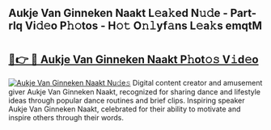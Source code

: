 ## Aukje Van Ginneken Naakt L𝚎a𝚔ed N𝚞𝚍e - Part-rlq Vi𝚍𝚎o P𝚑𝚘tos - H𝚘𝚝 O𝚗𝚕yf𝚊ns L𝚎a𝚔s emqtM

# <h2><a href="http://kf5c5ht.oniu.top/?m=Aukje+Van+Ginneken+Naakt">🔗👉 🔴 Aukje Van Ginneken Naakt P𝚑ot𝚘𝚜 V𝚒d𝚎o</a></h2>

[![Aukje Van Ginneken Naakt Nu𝚍e𝚜](https://i.imgur.com/0qMVB7G.gif)](http://kf5c5ht.oniu.top/?m=Aukje+Van+Ginneken+Naakt)
Digital content creator and amusement giver Aukje Van Ginneken Naakt, recognized for sharing dance and lifestyle ideas through popular dance routines and brief clips. Inspiring speaker Aukje Van Ginneken Naakt, celebrated for their ability to motivate and inspire others through their words.  
